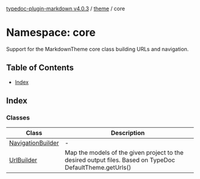 [typedoc-plugin-markdown v4.0.3](../../../README.md) / [theme](../../README.md) / core

# Namespace: core

Support for the MarkdownTheme core class building URLs and navigation.

## Table of Contents

* [Index](#index)

## Index

### Classes

| Class                                             | Description                                                                                              |
| ------------------------------------------------- | -------------------------------------------------------------------------------------------------------- |
| [NavigationBuilder](classes/NavigationBuilder.md) | -                                                                                                        |
| [UrlBuilder](classes/UrlBuilder.md)               | Map the models of the given project to the desired output files. Based on TypeDoc DefaultTheme.getUrls() |
